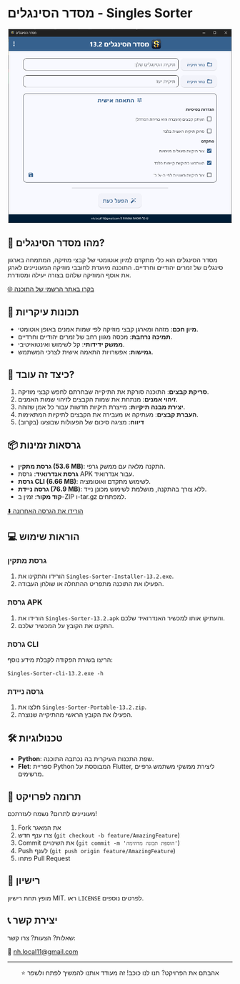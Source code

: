 # מסדר הסינגלים - Singles Sorter

<p align="center">
    <img src="https://github.com/NHLOCAL/Singles-Sorter/blob/main/versions.data/program-screen.png?raw=true" width="500"/>
</p>

## 🎵 מהו מסדר הסינגלים?

מסדר הסינגלים הוא כלי מתקדם למיון אוטומטי של קבצי מוזיקה, המתמחה בארגון סינגלים של זמרים יהודיים וחרדיים. התוכנה מיועדת לחובבי מוזיקה המעוניינים לארגן את אוסף המוזיקה שלהם בצורה יעילה ומסודרת.

[🌐 בקרו באתר הרשמי של התוכנה](https://nhlocal.github.io/Singles-Sorter/)

## 🚀 תכונות עיקריות

- **מיון חכם**: מזהה ומארגן קבצי מוזיקה לפי שמות אמנים באופן אוטומטי.
- **תמיכה נרחבת**: מכסה מגוון רחב של זמרים יהודיים וחרדיים.
- **ממשק ידידותי**: קל לשימוש ואינטואיטיבי.
- **גמישות**: אפשרויות התאמה אישית לצרכי המשתמש.

## 🔧 כיצד זה עובד?

1. **סריקת קבצים**: התוכנה סורקת את התיקייה שבחרתם לחפש קבצי מוזיקה.
2. **זיהוי אמנים**: מנתחת את שמות הקבצים לזיהוי שמות האמנים.
3. **יצירת מבנה תיקיות**: מייצרת תיקיות חדשות עבור כל אמן שזוהה.
4. **העברת קבצים**: מעתיקה או מעבירה את הקבצים לתיקיות המתאימות.
5. **דיווח**: מציגה סיכום של הפעולות שבוצעו (בקרוב)

## 📦 גרסאות זמינות

- **גרסת מתקין (53.6 MB)**: התקנה מלאה עם ממשק גרפי.
- **גרסת אנדרואיד**: גרסת APK עבור אנדרואיד.
- **גרסת CLI (6.66 MB)**: לשימוש מתקדם ואוטומציה.
- **גרסה ניידת (76.9 MB)**: ללא צורך בהתקנה, מושלמת לשימוש מכונן נייד.
- **קוד מקור**: זמין ב-ZIP ו-tar.gz למפתחים.

[⬇️ הורידו את הגרסה האחרונה](https://github.com/NHLOCAL/Singles-Sorter/releases/latest)

## 💻 הוראות שימוש

### גרסת מתקין
1. הורידו והתקינו את `Singles-Sorter-Installer-13.2.exe`.
2. הפעילו את התוכנה מתפריט ההתחלה או שולחן העבודה.


### גרסת APK
1. הורידו את `Singles-Sorter-13.2.apk` והעתיקו אותו למכשיר האנדרואיד שלכם.
2. התקינו את הקובץ על המכשיר שלכם.

### גרסת CLI
הריצו בשורת הפקודה לקבלת מידע נוסף:
```
Singles-Sorter-cli-13.2.exe -h
```

### גרסה ניידת
1. חלצו את `Singles-Sorter-Portable-13.2.zip`.
2. הפעילו את הקובץ הראשי מהתיקייה שנוצרה.

## 🛠 טכנולוגיות

- **Python**: שפת התכנות העיקרית בה נכתבה התוכנה.
- **Flet**: ספריית Python המבוססת על Flutter, ליצירת ממשקי משתמש גרפיים מרשימים.

## 🤝 תרומה לפרויקט

מעוניינים לתרום? נשמח לעזרתכם!

1. Fork את המאגר
2. צרו ענף חדש (`git checkout -b feature/AmazingFeature`)
3. Commit את השינויים (`git commit -m 'הוספת תכונה מדהימה'`)
4. Push לענף (`git push origin feature/AmazingFeature`)
5. פתחו Pull Request

## 📄 רישיון

מופץ תחת רישיון MIT. ראו `LICENSE` לפרטים נוספים.

## 📞 יצירת קשר

שאלות? הצעות? צרו קשר:

📧 nh.local11@gmail.com

---

<p align="center">
⭐ אהבתם את הפרויקט? תנו לנו כוכב! זה מעודד אותנו להמשיך לפתח ולשפר
</p>
